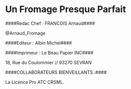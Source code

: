 Un Fromage Presque Parfait
==========================

####Redac Chef : FRANCOIS Arnaud####

@Arnaud_Fromage

####Editeur : Albin Michel####


####Imprimeur : Le Beau Papier INC####

18, Rue du Coulommier // 93270 SEVRAN

####COLLABORATEURS BIENVEILLANTS :####


La Licence Pro ATC CRSML.

